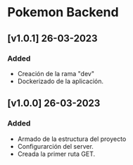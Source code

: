 # Pokemon Backend

## [v1.0.1] 26-03-2023

### Added

- Creación de la rama "dev"
- Dockerizado de la aplicación.

## [v1.0.0] 26-03-2023

### Added

- Armado de la estructura del proyecto
- Configurarción del server.
- Creada la primer ruta GET.

